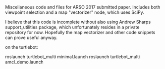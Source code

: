 Miscellaneous code and files for ARSO 2017 submitted paper. Includes both viewpoint selection and a map "vectorizer" node, which uses SciPy.

I believe that this code is incomplete without also using Andrew Sharps support_utilities package, which unfortunately resides in a private repository for now. Hopefully the map vectorizer and other code snippets can prove useful anyway.

on the turtlebot:

roslaunch turtlebot_multi minimal.launch
roslaunch turtlebot_multi amcl_demo.launch
